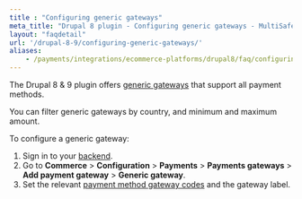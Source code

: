 ```yaml
---
title : "Configuring generic gateways"
meta_title: "Drupal 8 plugin - Configuring generic gateways - MultiSafepay Docs"
layout: "faqdetail"
url: '/drupal-8-9/configuring-generic-gateways/'
aliases:
    - /payments/integrations/ecommerce-platforms/drupal8/faq/configuring-generic-gateways/
---
```


The Drupal 8 & 9 plugin offers [generic gateways](/developer/generic-gateways/) that support all payment methods.

You can filter generic gateways by country, and minimum and maximum amount.

To configure a generic gateway:

1. Sign in to your [backend](/glossaries/multisafepay-glossary/#backend). 
2. Go to **Commerce** > **Configuration** > **Payments** > **Payments gateways** > **Add payment gateway** > **Generic gateway**.
3. Set the relevant [payment method gateway codes](/developer/gateway-codes) and the gateway label.

